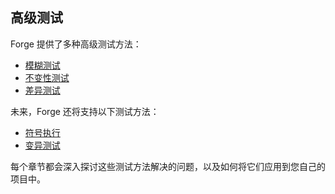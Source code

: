 ## 高级测试

Forge 提供了多种高级测试方法：

- [模糊测试](./fuzz-testing.md)
- [不变性测试](./invariant-testing.md)
- [差异测试](./differential-ffi-testing.md)

未来，Forge 还将支持以下测试方法：

- [符号执行](#)
- [变异测试](#)

每个章节都会深入探讨这些测试方法解决的问题，以及如何将它们应用到您自己的项目中。